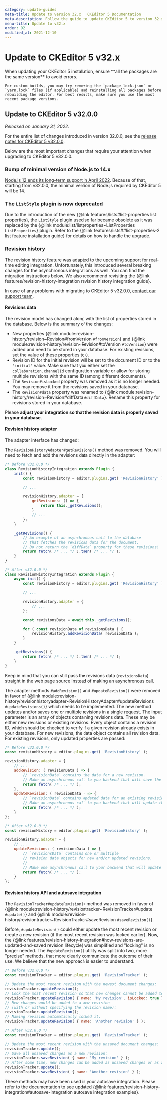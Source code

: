 ```yaml
---
category: update-guides
meta-title: Update to version 32.x | CKEditor 5 Documentation
meta-description: Follow the guide to update CKEditor 5 to version 32.x, including key changes, migration tips, and compatibility considerations.
menu-title: Update to v32.x
order: 92
modified_at: 2021-12-10
---
```


# Update to CKEditor&nbsp;5 v32.x

<info-box>
	When updating your CKEditor&nbsp;5 installation, ensure **all the packages are the same version** to avoid errors.

	For custom builds, you may try removing the `package-lock.json` or `yarn.lock` files (if applicable) and reinstalling all packages before rebuilding the editor. For best results, make sure you use the most recent package versions.
</info-box>

## Update to CKEditor&nbsp;5 v32.0.0

_Released on January 31, 2022._

For the entire list of changes introduced in version 32.0.0, see the [release notes for CKEditor&nbsp;5 v32.0.0](https://github.com/ckeditor/ckeditor5/releases/tag/v32.0.0).

Below are the most important changes that require your attention when upgrading to CKEditor&nbsp;5 v32.0.0.

### Bump of minimal version of Node.js to 14.x

[Node.js 12 ends its long-term support in April 2022](https://nodejs.org/en/about/releases/). Because of that, starting from v32.0.0, the minimal version of Node.js required by CKEditor&nbsp;5 will be 14.

### The `ListStyle` plugin is now deprecated

Due to the introduction of the new {@link features/lists#list-properties list properties}, the `ListStyle` plugin used so far became obsolete as it was replaced by the {@link module:list/listproperties~ListProperties `ListProperties`} plugin. Refer to the {@link features/lists##list-properties-2 list feature installation guide} for details on how to handle the upgrade.

### Revision history

The revision history feature was adapted to the upcoming support for real-time editing integration. Unfortunately, this introduced several breaking changes for the asynchronous integrations as well. You can find the migration instructions below. We also recommend revisiting the {@link features/revision-history-integration revision history integration guide}.

In case of any problems with migrating to CKEditor&nbsp;5 v32.0.0, [contact our support team](https://ckeditor.com/contact/).

#### Revisions data

The revision model has changed along with the list of properties stored in the database. Below is the summary of the changes:

* New properties {@link module:revision-history/revision~Revision#fromVersion `#fromVersion`} and {@link module:revision-history/revision~Revision#toVersion `#toVersion`} were added and need to be stored in your database. For existing revisions, set the value of these properties to `0`.
* Revision ID for the initial revision will be set to the document ID or to the `'initial'` value. Make sure that you either set the `collaboration.channelId` configuration variable or allow for storing multiple revisions with the same ID (among different documents).
* The `Revision#isLocked` property was removed as it is no longer needed. You may remove it from the revisions saved in your database.
* The `Revision#data` property was renamed to {@link module:revision-history/revision~Revision#diffData `#diffData`}. Rename this property for revisions stored in your database.

Please **adjust your integration so that the revision data is properly saved in your database**.

#### Revision history adapter

The adapter interface has changed:

The `RevisionHistoryAdapter#getRevisions()` method was removed. You will need to fetch and add the revisions data directly in the adapter:

```js
/* Before v32.0.0 */
class RevisionHistoryIntegration extends Plugin {
	init() {
		const revisionHistory = editor.plugins.get( 'RevisionHistory' );

		// ...

		revisionHistory.adapter = {
			getRevisions: () => {
				return this._getRevisions();
			}
			// ...
		};
	}

	_getRevisions() {
		// An example of an asynchronous call to the database
		// that fetches the revisions data for the document.
		// Do not return the `diffData` property for these revisions!
		return fetch( /* ... */ ).then( /* ... */ );
	}
}
```
```js
/* After v32.0.0 */
class RevisionHistoryIntegration extends Plugin {
	async init() {
		const revisionHistory = editor.plugins.get( 'RevisionHistory' );

		// ...

		revisionHistory.adapter = {
			// ...
		};

		const revisionsData = await this._getRevisions();

		for ( const revisionData of revisionsData ) {
			revisionHistory.addRevisionData( revisionData );
		}
	}

	_getRevisions() {
		return fetch( /* ... */ ).then( /* ... */ );
	}
}
```

Keep in mind that you can still pass the revisions data (`revisionsData`) straight in the web page source instead of making an asynchronous call.

The adapter methods `#addRevision()` and `#updateRevision()` were removed in favor of {@link module:revision-history/revisionhistoryadapter~RevisionHistoryAdapter#updateRevisions `#updateRevisions()`} which needs to be implemented. The new method updates and/or saves one or multiple revisions in a single request. The input parameter is an array of objects containing revisions data. These may be either new revisions or existing revisions. Every object contains a revision ID, which should be checked to verify if a given revision already exists in your database. For new revisions, the data object contains all revision data. For existing revisions, only updated properties are passed:

```js
/* Before v32.0.0 */
const revisionHistory = editor.plugins.get( 'RevisionHistory' );

revisionHistory.adapter = {
	// ...
	addRevision: ( revisionData ) => {
		// `revisionData` contains the data for a new revision.
		// Make an asynchronous call to you backend that will save the revision.
		return fetch( /* ... */ );
	},
	updateRevision: ( revisionData ) => {
		// `revisionData` contains updated data for an existing revision.
		// Make an asynchronous call to you backend that will update the revision.
		return fetch( /* ... */ );
	}
};
```
```js
/* After v32.0.0 */
const revisionHistory = editor.plugins.get( 'RevisionHistory' );

revisionHistory.adapter = {
	// ...
	updateRevisions: ( revisionsData ) => {
		// `revisionsData` contains one or multiple
		// revision data objects for new and/or updated revisions.
		//
		// Make one asynchronous call to your backend that will update all the revisions.
		return fetch( /* ... */ );
	}
};
```

#### Revision history API and autosave integration

The `RevisionTracker#updateRevision()` method was removed in favor of {@link module:revision-history/revisiontracker~RevisionTracker#update `#update()`} and {@link module:revision-history/revisiontracker~RevisionTracker#saveRevision `#saveRevision()`}.

Before, `#updateRevision()` could either update the most recent revision or create a new revision (if the most recent revision was locked earlier). Now, the {@link features/revision-history-integration#how-revisions-are-updated-and-saved revision lifecycle} was simplified and "locking" is no longer needed. The `#updateRevision()` utility was split into two, more "precise" methods, that more clearly communicate the outcome of their use. We believe that the new approach is easier to understand.

```js
/* Before v32.0.0 */
const revisionTracker = editor.plugins.get( 'RevisionTracker' );

// Update the most recent revision with the newest document changes:
revisionTracker.updateRevision();
// Lock the most recent revision so that new changes cannot be added to it:
revisionTracker.updateRevision( { name: 'My revision', isLocked: true } );
// New changes would be added to a new revision
// (with or without specifying the revision name):
revisionTracker.updateRevision();
// Naming revision automatically locked it.
revisionTracker.updateRevision( { name: 'Another revision' } );
```
```js
/* After v32.0.0 */
const revisionTracker = editor.plugins.get( 'RevisionTracker' );

// Update the most recent revision with the unsaved document changes:
revisionTracker.update();
// Save all unsaved changes as a new revision:
revisionTracker.saveRevision( { name: 'My revision' } );
// After some time, new changes can be added as unsaved changes or as a new revision:
revisionTracker.update();
revisionTracker.saveRevision( { name: 'Another revision' } );
```

These methods may have been used in your autosave integration. Please refer to the documentation to see updated {@link features/revision-history-integration#autosave-integration autosave integration examples}.
